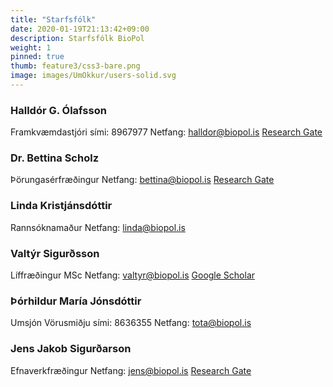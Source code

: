```yaml
---
title: "Starfsfólk"
date: 2020-01-19T21:13:42+09:00
description: Starfsfólk BioPol
weight: 1
pinned: true
thumb: feature3/css3-bare.png
image: images/UmOkkur/users-solid.svg
---
```


### Halldór G. Ólafsson
Framkvæmdastjóri
sími: 8967977
Netfang: halldor@biopol.is
[Research Gate](https://www.researchgate.net/profile/Halldor_Olafsson)

### Dr. Bettina Scholz
Þörungasérfræðingur
Netfang: bettina@biopol.is
[Research Gate](https://www.researchgate.net/profile/Bettina_Scholz)

### Linda Kristjánsdóttir
Rannsóknamaður
Netfang: linda@biopol.is

### Valtýr Sigurðsson
Líffræðingur MSc
Netfang: valtyr@biopol.is
[Google Scholar](https://scholar.google.com/citations?user=-V5LEZwAAAAJ&hl=en)

### Þórhildur María Jónsdóttir
Umsjón Vörusmiðju
sími: 8636355
Netfang: tota@biopol.is

### Jens Jakob Sigurðarson
Efnaverkfræðingur
Netfang: jens@biopol.is
[Research Gate](https://www.researchgate.net/profile/Jens_Jakob_Sigurdarson)
